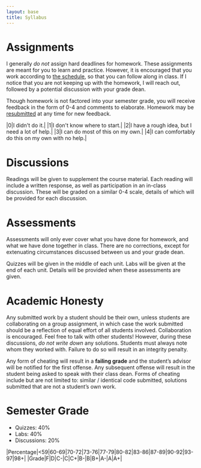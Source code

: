 ```yaml
---
layout: base
title: Syllabus
---
```

# Assignments
I generally _do not_ assign hard deadlines for homework. These assignments are meant for you to learn and practice. However, it is encouraged that you work according to [the schedule]({{site.baseurl}}/schedule/), so that you can follow along in class. If I notice that you are not keeping up with the homework, I will reach out, followed by a potential discussion with your grade dean.

Though homework is not factored into your semester grade, you will receive feedback in the form of 0-4 and comments to elaborate. Homework may be [resubmitted](https://forms.gle/iyR3c6xHg9vbcnNe9) at any time for new feedback.

|0|I didn't do it.|
|1|I don't know where to start.|
|2|I have a rough idea, but I need a lot of help.|
|3|I can do most of this on my own.|
|4|I can comfortably do this on my own with no help.|

# Discussions
Readings will be given to supplement the course material. Each reading will include a written response, as well as participation in an in-class discussion. These will be graded on a similar 0-4 scale, details of which will be provided for each discussion.

# Assessments
Assessments will only ever cover what you have done for homework, and what we have done together in class. There are no corrections, except for extenuating circumstances discussed between us and your grade dean.

Quizzes will be given in the middle of each unit. Labs will be given at the end of each unit. Details will be provided when these assessments are given.

# Academic Honesty
Any submitted work by a student should be their own, unless students are collaborating on a group assignment, in which case the work submitted should be a reflection of equal effort of all students involved. Collaboration is encouraged. Feel free to talk with other students! However, during these discussions, _do not write down_ any solutions. Students must always note whom they worked with. Failure to do so will result in an integrity penalty.

Any form of cheating will result in a **failing grade** and the student’s advisor will be notified for the first offense. Any subsequent offense will result in the student being asked to speak with their class dean. Forms of cheating include but are not limited to: similar / identical code submitted, solutions submitted that are not a student’s own work.


# Semester Grade
  - Quizzes: 40%
  - Labs: 40%
  - Discussions: 20%

|Percentage|<59|60-69|70-72|73-76|77-79|80-82|83-86|87-89|90-92|93-97|98+|
|Grade|F|D|C-|C|C+|B-|B|B+|A-|A|A+|

